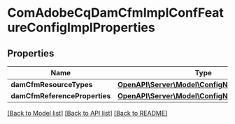 # ComAdobeCqDamCfmImplConfFeatureConfigImplProperties

## Properties
Name | Type | Description | Notes
------------ | ------------- | ------------- | -------------
**damCfmResourceTypes** | [**OpenAPI\Server\Model\ConfigNodePropertyArray**](ConfigNodePropertyArray.md) |  | [optional] 
**damCfmReferenceProperties** | [**OpenAPI\Server\Model\ConfigNodePropertyArray**](ConfigNodePropertyArray.md) |  | [optional] 

[[Back to Model list]](../README.md#documentation-for-models) [[Back to API list]](../README.md#documentation-for-api-endpoints) [[Back to README]](../README.md)



